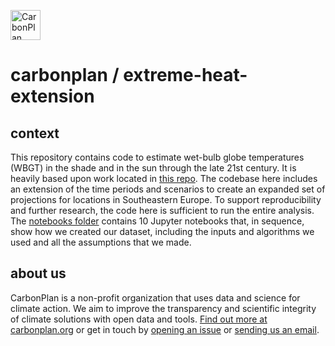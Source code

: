 <p align="left" >
<picture>
  <source media="(prefers-color-scheme: dark)" srcset="https://carbonplan-assets.s3.amazonaws.com/monogram/light-small.png">
  <img alt="CarbonPlan monogram." height="48" src="https://carbonplan-assets.s3.amazonaws.com/monogram/dark-small.png">
</picture>
</p>

# carbonplan / extreme-heat-extension

## context

This repository contains code to estimate wet-bulb globe temperatures (WBGT) in the shade and in the sun through the late 21st century. It is heavily based upon work located in [this repo](https://github.com/carbonplan/extreme-heat). The codebase here includes an extension of the time periods and scenarios to create an expanded set of projections for locations in Southeastern Europe. To support reproducibility and further research, the code here is sufficient to run the entire analysis. The [notebooks folder](/notebooks) contains 10 Jupyter notebooks that, in sequence, show how we created our dataset, including the inputs and algorithms we used and all the assumptions that we made.

## about us

CarbonPlan is a non-profit organization that uses data and science for climate action. We aim to improve the transparency and scientific integrity of climate solutions with open data and tools. [Find out more at carbonplan.org](https://carbonplan.org/) or get in touch by [opening an issue](https://github.com/carbonplan/extreme-heat/issues/new) or [sending us an email](mailto:hello@carbonplan.org).
